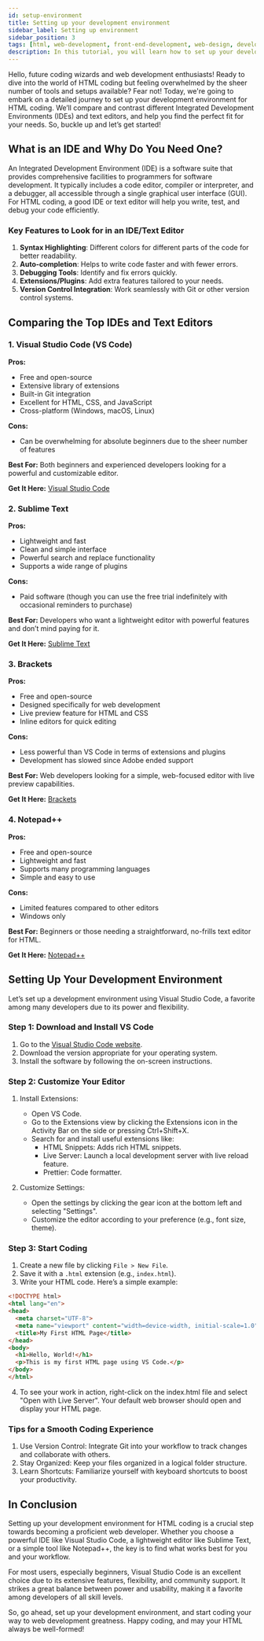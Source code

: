 ```yaml
---
id: setup-environment
title: Setting up your development environment
sidebar_label: Setting up environment
sidebar_position: 3
tags: [html, web-development, front-end-development, web-design, development-environment, web-technology, web-pages, web-browsers, web-technology, setup-environment]
description: In this tutorial, you will learn how to set up your development environment for HTML development.
---
```


Hello, future coding wizards and web development enthusiasts! Ready to dive into the world of HTML coding but feeling overwhelmed by the sheer number of tools and setups available? Fear not! Today, we're going to embark on a detailed journey to set up your development environment for HTML coding. We’ll compare and contrast different Integrated Development Environments (IDEs) and text editors, and help you find the perfect fit for your needs. So, buckle up and let’s get started!

## What is an IDE and Why Do You Need One?

An Integrated Development Environment (IDE) is a software suite that provides comprehensive facilities to programmers for software development. It typically includes a code editor, compiler or interpreter, and a debugger, all accessible through a single graphical user interface (GUI). For HTML coding, a good IDE or text editor will help you write, test, and debug your code efficiently.

### Key Features to Look for in an IDE/Text Editor

1. **Syntax Highlighting**: Different colors for different parts of the code for better readability.
2. **Auto-completion**: Helps to write code faster and with fewer errors.
3. **Debugging Tools**: Identify and fix errors quickly.
4. **Extensions/Plugins**: Add extra features tailored to your needs.
5. **Version Control Integration**: Work seamlessly with Git or other version control systems.

## Comparing the Top IDEs and Text Editors

### 1. Visual Studio Code (VS Code)

**Pros:**

* Free and open-source
* Extensive library of extensions
* Built-in Git integration
* Excellent for HTML, CSS, and JavaScript
* Cross-platform (Windows, macOS, Linux)

**Cons:**

* Can be overwhelming for absolute beginners due to the sheer number of features

**Best For:** Both beginners and experienced developers looking for a powerful and customizable editor.

**Get It Here:** [Visual Studio Code](https://code.visualstudio.com/)

### 2. Sublime Text

**Pros:**

* Lightweight and fast
* Clean and simple interface
* Powerful search and replace functionality
* Supports a wide range of plugins

**Cons:**

* Paid software (though you can use the free trial indefinitely with occasional reminders to purchase)

**Best For:** Developers who want a lightweight editor with powerful features and don’t mind paying for it.

**Get It Here:** [Sublime Text](https://www.sublimetext.com/)

### 3. Brackets

**Pros:**

* Free and open-source
* Designed specifically for web development
* Live preview feature for HTML and CSS
* Inline editors for quick editing

**Cons:**

* Less powerful than VS Code in terms of extensions and plugins
* Development has slowed since Adobe ended support

**Best For:** Web developers looking for a simple, web-focused editor with live preview capabilities.

**Get It Here:** [Brackets](https://brackets.io/)

### 4. Notepad++

**Pros:**

* Free and open-source
* Lightweight and fast
* Supports many programming languages
* Simple and easy to use

**Cons:**

* Limited features compared to other editors
* Windows only

**Best For:** Beginners or those needing a straightforward, no-frills text editor for HTML.

**Get It Here:** [Notepad++](https://notepad-plus-plus.org/)

## Setting Up Your Development Environment

Let’s set up a development environment using Visual Studio Code, a favorite among many developers due to its power and flexibility.

### Step 1: Download and Install VS Code

1. Go to the [Visual Studio Code website](https://code.visualstudio.com/).
2. Download the version appropriate for your operating system.
3. Install the software by following the on-screen instructions.

### Step 2: Customize Your Editor

1. Install Extensions:
    * Open VS Code.
    * Go to the Extensions view by clicking the Extensions icon in the Activity Bar on the side or pressing Ctrl+Shift+X.
    * Search for and install useful extensions like:
        - HTML Snippets: Adds rich HTML snippets.
        - Live Server: Launch a local development server with live reload feature.
        - Prettier: Code formatter.

2. Customize Settings:
    * Open the settings by clicking the gear icon at the bottom left and selecting "Settings".
    * Customize the editor according to your preference (e.g., font size, theme).

### Step 3: Start Coding

1. Create a new file by clicking `File > New File`.
2. Save it with a `.html` extension (e.g., `index.html`).
3. Write your HTML code. Here’s a simple example:
```html
<!DOCTYPE html>
<html lang="en">
<head>
  <meta charset="UTF-8">
  <meta name="viewport" content="width=device-width, initial-scale=1.0">
  <title>My First HTML Page</title>
</head>
<body>
  <h1>Hello, World!</h1>
  <p>This is my first HTML page using VS Code.</p>
</body>
</html>
```
4. To see your work in action, right-click on the index.html file and select "Open with Live Server". Your default web browser should open and display your HTML page.

### Tips for a Smooth Coding Experience

1. Use Version Control: Integrate Git into your workflow to track changes and collaborate with others.
2. Stay Organized: Keep your files organized in a logical folder structure.
3. Learn Shortcuts: Familiarize yourself with keyboard shortcuts to boost your productivity.

## In Conclusion

Setting up your development environment for HTML coding is a crucial step towards becoming a proficient web developer. Whether you choose a powerful IDE like Visual Studio Code, a lightweight editor like Sublime Text, or a simple tool like Notepad++, the key is to find what works best for you and your workflow.<br />

For most users, especially beginners, Visual Studio Code is an excellent choice due to its extensive features, flexibility, and community support. It strikes a great balance between power and usability, making it a favorite among developers of all skill levels.<br />

So, go ahead, set up your development environment, and start coding your way to web development greatness. Happy coding, and may your HTML always be well-formed!